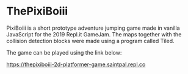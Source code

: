 # ThePixiBoiii
PixiBoiii is a short prototype adventure jumping game made in vanilla JavaScript for the 2019 Repl.it GameJam. The maps together with the collision detection blocks were made using a program called Tiled.

The game can be played using the link below: 

https://thepixiboiii-2d-platformer-game.saintpal.repl.co

